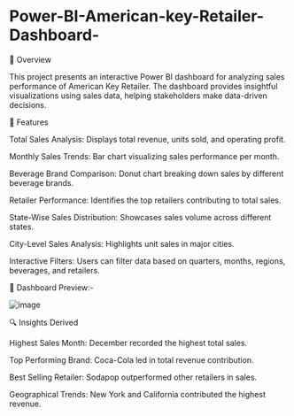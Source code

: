 # Power-BI-American-key-Retailer-Dashboard-

📌 Overview

This project presents an interactive Power BI dashboard for analyzing sales performance of American Key Retailer. The dashboard provides insightful visualizations using sales data, helping stakeholders make data-driven decisions.

🚀 Features

Total Sales Analysis: Displays total revenue, units sold, and operating profit.

Monthly Sales Trends: Bar chart visualizing sales performance per month.

Beverage Brand Comparison: Donut chart breaking down sales by different beverage brands.

Retailer Performance: Identifies the top retailers contributing to total sales.

State-Wise Sales Distribution: Showcases sales volume across different states.

City-Level Sales Analysis: Highlights unit sales in major cities.

Interactive Filters: Users can filter data based on quarters, months, regions, beverages, and retailers.

📸 Dashboard Preview:-

![image](https://github.com/user-attachments/assets/c1b7ee76-0de6-42f1-b13d-a6d48845b059)

🔍 Insights Derived

Highest Sales Month: December recorded the highest total sales.

Top Performing Brand: Coca-Cola led in total revenue contribution.

Best Selling Retailer: Sodapop outperformed other retailers in sales.

Geographical Trends: New York and California contributed the highest revenue.


